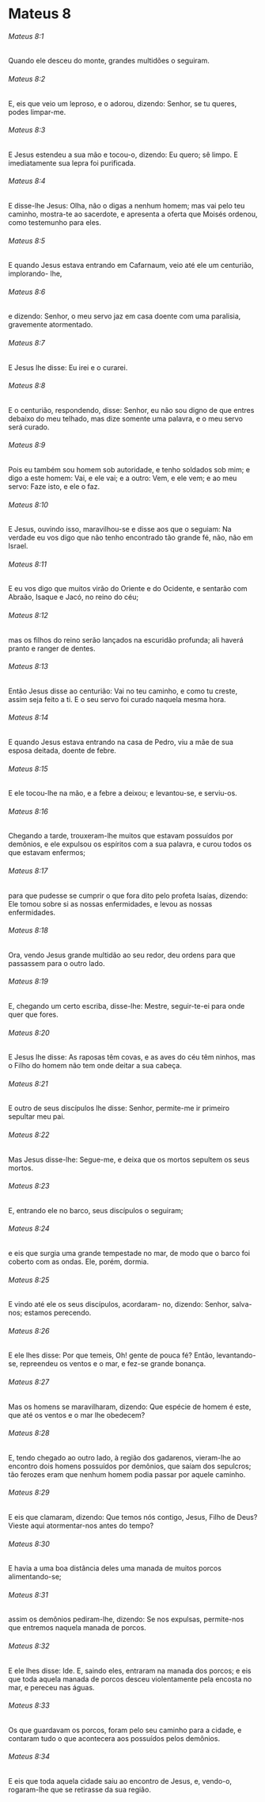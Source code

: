 # Mateus 8

###### Mateus 8:1

Quando ele desceu do monte, grandes multidões o seguiram.

###### Mateus 8:2

E, eis que veio um leproso, e o adorou, dizendo: Senhor, se tu queres, podes limpar-me.

###### Mateus 8:3

E Jesus estendeu a sua mão e tocou-o, dizendo: Eu quero; sê limpo. E imediatamente sua lepra foi purificada.

###### Mateus 8:4

E disse-lhe Jesus: Olha, não o digas a nenhum homem; mas vai pelo teu caminho, mostra-te ao sacerdote, e apresenta a oferta que Moisés ordenou, como testemunho para eles.

###### Mateus 8:5

E quando Jesus estava entrando em Cafarnaum, veio até ele um centurião, implorando- lhe,

###### Mateus 8:6

e dizendo: Senhor, o meu servo jaz em casa doente com uma paralisia, gravemente atormentado.

###### Mateus 8:7

E Jesus lhe disse: Eu irei e o curarei.

###### Mateus 8:8

E o centurião, respondendo, disse: Senhor, eu não sou digno de que entres debaixo do meu telhado, mas dize somente uma palavra, e o meu servo será curado.

###### Mateus 8:9

Pois eu também sou homem sob autoridade, e tenho soldados sob mim; e digo a este homem: Vai, e ele vai; e a outro: Vem, e ele vem; e ao meu servo: Faze isto, e ele o faz.

###### Mateus 8:10

E Jesus, ouvindo isso, maravilhou-se e disse aos que o seguiam: Na verdade eu vos digo que não tenho encontrado tão grande fé, não, não em Israel.

###### Mateus 8:11

E eu vos digo que muitos virão do Oriente e do Ocidente, e sentarão com Abraão, Isaque e Jacó, no reino do céu;

###### Mateus 8:12

mas os filhos do reino serão lançados na escuridão profunda; ali haverá pranto e ranger de dentes.

###### Mateus 8:13

Então Jesus disse ao centurião: Vai no teu caminho, e como tu creste, assim seja feito a ti. E o seu servo foi curado naquela mesma hora.

###### Mateus 8:14

E quando Jesus estava entrando na casa de Pedro, viu a mãe de sua esposa deitada, doente de febre.

###### Mateus 8:15

E ele tocou-lhe na mão, e a febre a deixou; e levantou-se, e serviu-os.

###### Mateus 8:16

Chegando a tarde, trouxeram-lhe muitos que estavam possuídos por demônios, e ele expulsou os espíritos com a sua palavra, e curou todos os que estavam enfermos;

###### Mateus 8:17

para que pudesse se cumprir o que fora dito pelo profeta Isaías, dizendo: Ele tomou sobre si as nossas enfermidades, e levou as nossas enfermidades.

###### Mateus 8:18

Ora, vendo Jesus grande multidão ao seu redor, deu ordens para que passassem para o outro lado.

###### Mateus 8:19

E, chegando um certo escriba, disse-lhe: Mestre, seguir-te-ei para onde quer que fores.

###### Mateus 8:20

E Jesus lhe disse: As raposas têm covas, e as aves do céu têm ninhos, mas o Filho do homem não tem onde deitar a sua cabeça.

###### Mateus 8:21

E outro de seus discípulos lhe disse: Senhor, permite-me ir primeiro sepultar meu pai.

###### Mateus 8:22

Mas Jesus disse-lhe: Segue-me, e deixa que os mortos sepultem os seus mortos.

###### Mateus 8:23

E, entrando ele no barco, seus discípulos o seguiram;

###### Mateus 8:24

e eis que surgia uma grande tempestade no mar, de modo que o barco foi coberto com as ondas. Ele, porém, dormia.

###### Mateus 8:25

E vindo até ele os seus discípulos, acordaram- no, dizendo: Senhor, salva-nos; estamos perecendo.

###### Mateus 8:26

E ele lhes disse: Por que temeis, Oh! gente de pouca fé? Então, levantando-se, repreendeu os ventos e o mar, e fez-se grande bonança.

###### Mateus 8:27

Mas os homens se maravilharam, dizendo: Que espécie de homem é este, que até os ventos e o mar lhe obedecem?

###### Mateus 8:28

E, tendo chegado ao outro lado, à região dos gadarenos, vieram-lhe ao encontro dois homens possuídos por demônios, que saíam dos sepulcros; tão ferozes eram que nenhum homem podia passar por aquele caminho.

###### Mateus 8:29

E eis que clamaram, dizendo: Que temos nós contigo, Jesus, Filho de Deus? Vieste aqui atormentar-nos antes do tempo?

###### Mateus 8:30

E havia a uma boa distância deles uma manada de muitos porcos alimentando-se;

###### Mateus 8:31

assim os demônios pediram-lhe, dizendo: Se nos expulsas, permite-nos que entremos naquela manada de porcos.

###### Mateus 8:32

E ele lhes disse: Ide. E, saindo eles, entraram na manada dos porcos; e eis que toda aquela manada de porcos desceu violentamente pela encosta no mar, e pereceu nas águas.

###### Mateus 8:33

Os que guardavam os porcos, foram pelo seu caminho para a cidade, e contaram tudo o que acontecera aos possuídos pelos demônios.

###### Mateus 8:34

E eis que toda aquela cidade saiu ao encontro de Jesus, e, vendo-o, rogaram-lhe que se retirasse da sua região.

